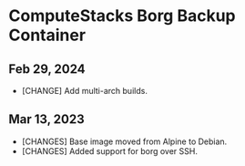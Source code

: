 # ComputeStacks Borg Backup Container

## Feb 29, 2024

* [CHANGE] Add multi-arch builds.

## Mar 13, 2023

* [CHANGES] Base image moved from Alpine to Debian.
* [CHANGES] Added support for borg over SSH.